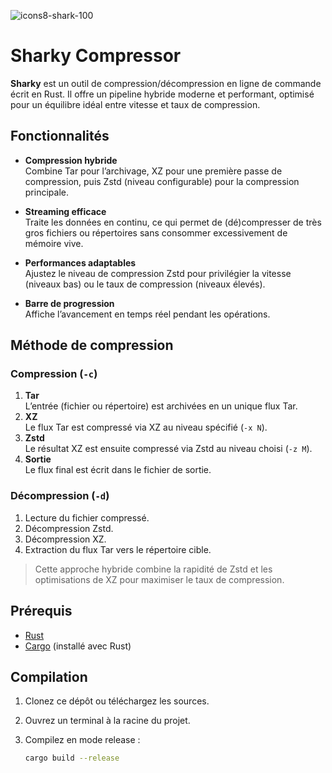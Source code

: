 
![icons8-shark-100](https://github.com/user-attachments/assets/117735a3-ab9d-4908-950b-e8edd0387b33)
# Sharky Compressor

**Sharky** est un outil de compression/décompression en ligne de commande écrit en Rust. Il offre un pipeline hybride moderne et performant, optimisé pour un équilibre idéal entre vitesse et taux de compression.

## Fonctionnalités

- **Compression hybride**  
  Combine Tar pour l’archivage, XZ pour une première passe de compression, puis Zstd (niveau configurable) pour la compression principale.

- **Streaming efficace**  
  Traite les données en continu, ce qui permet de (dé)compresser de très gros fichiers ou répertoires sans consommer excessivement de mémoire vive.

- **Performances adaptables**  
  Ajustez le niveau de compression Zstd pour privilégier la vitesse (niveaux bas) ou le taux de compression (niveaux élevés).

- **Barre de progression**  
  Affiche l’avancement en temps réel pendant les opérations.

## Méthode de compression

### Compression (`-c`)

1. **Tar**  
   L’entrée (fichier ou répertoire) est archivées en un unique flux Tar.  
2. **XZ**  
   Le flux Tar est compressé via XZ au niveau spécifié (`-x N`).  
3. **Zstd**  
   Le résultat XZ est ensuite compressé via Zstd au niveau choisi (`-z M`).  
4. **Sortie**  
   Le flux final est écrit dans le fichier de sortie.

### Décompression (`-d`)

1. Lecture du fichier compressé.  
2. Décompression Zstd.  
3. Décompression XZ.  
4. Extraction du flux Tar vers le répertoire cible.

> Cette approche hybride combine la rapidité de Zstd et les optimisations de XZ pour maximiser le taux de compression.

## Prérequis

- [Rust](https://www.rust-lang.org/)  
- [Cargo](https://doc.rust-lang.org/cargo/) (installé avec Rust)

## Compilation

1. Clonez ce dépôt ou téléchargez les sources.  
2. Ouvrez un terminal à la racine du projet.  
3. Compilez en mode release :

   ```bash
   cargo build --release
